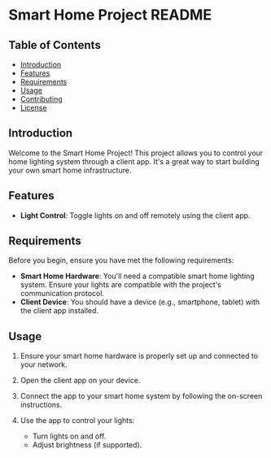 # Smart Home Project README

## Table of Contents

- [Introduction](#introduction)
- [Features](#features)
- [Requirements](#requirements)
- [Usage](#usage)
- [Contributing](#contributing)
- [License](#license)

## Introduction

Welcome to the Smart Home Project! This project allows you to control your home lighting system through a client app. It's a great way to start building your own smart home infrastructure.

## Features

- **Light Control**: Toggle lights on and off remotely using the client app.

## Requirements

Before you begin, ensure you have met the following requirements:

- **Smart Home Hardware**: You'll need a compatible smart home lighting system. Ensure your lights are compatible with the project's communication protocol.
- **Client Device**: You should have a device (e.g., smartphone, tablet) with the client app installed.

## Usage

1. Ensure your smart home hardware is properly set up and connected to your network.

2. Open the client app on your device.

3. Connect the app to your smart home system by following the on-screen instructions.

4. Use the app to control your lights:
   - Turn lights on and off.
   - Adjust brightness (if supported).
